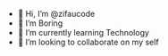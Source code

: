 - 👋 Hi, I’m @zifaucode
- 👀 I’m Boring
- 🌱 I’m currently learning Technology
- 💞️ I’m looking to collaborate on my self


<!---
zifaucode/zifaucode is a ✨ special ✨ repository because its `README.md` (this file) appears on your GitHub profile.
You can click the Preview link to take a look at your changes.
--->

